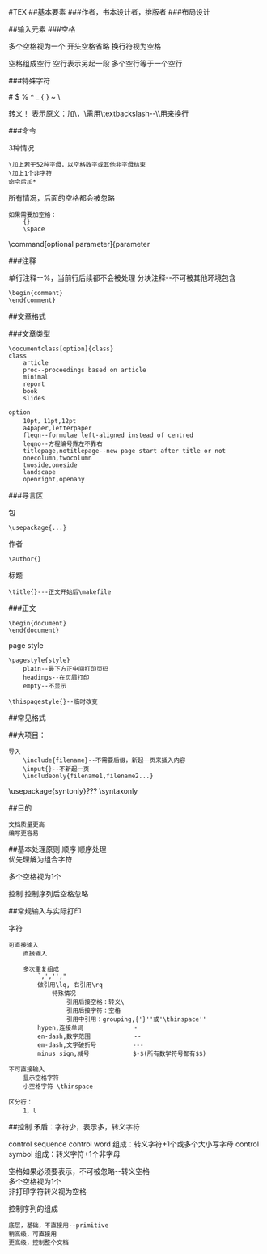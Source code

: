 #TEX
##基本要素
###作者，书本设计者，排版者
###布局设计

##输入元素
###空格

多个空格视为一个
开头空格省略
换行符视为空格

空格组成空行
空行表示另起一段
多个空行等于一个空行

###特殊字符

\# $ % ^ _ { } ~ \

转义！
表示原义：加\，\需用\textbackslash--\\\\用来换行

###命令

3种情况

    \加上若干52种字母，以空格数字或其他非字母结束
    \加上1个非字符
    命令后加*

所有情况，后面的空格都会被忽略

    如果需要加空格：
        {}
        \space

\command[optional parameter]{parameter


###注释

单行注释--%，当前行后续都不会被处理
分块注释--不可被其他环境包含

    \begin{comment}
    \end{comment}

##文章格式

###文章类型

    \documentclass[option]{class}
    class
        article
        proc--proceedings based on article
        minimal
        report
        book
        slides

    option
        10pt，11pt,12pt
        a4paper,letterpaper
        fleqn--formulae left-aligned instead of centred
        leqno--方程编号靠左不靠右
        titlepage,notitlepage--new page start after title or not
        onecolumn,twocolumn
        twoside,oneside
        landscape
        openright,openany


###导言区

包

    \usepackage{...}

作者

    \author{}

标题

    \title{}---正文开始后\makefile
###正文

    \begin{document}
    \end{document}

page style

    \pagestyle{style}
        plain--最下方正中间打印页码
        headings--在页眉打印
        empty--不显示

    \thispagestyle{}--临时改变

##常见格式


##大项目：

    导入
        \include{filename}--不需要后缀，新起一页来插入内容
        \input{}--不新起一页
        \includeonly{filename1,filename2...}

\usepackage{syntonly}???
\syntaxonly























##目的

    文档质量更高
    编写更容易


##基本处理原则
顺序
    顺序处理   
    优先理解为组合字符

多个空格视为1个

控制
    控制序列后空格忽略
    

##常规输入与实际打印

字符

    可直接输入
        直接输入

        多次重复组成
            `,','',"
            做引用\lq, 右引用\rq
                特殊情况
                    引用后接空格：转义\
                    引用后接字符：空格
                    引用中引用：grouping,{'}''或'\thinspace''
            hypen,连接单词              -   
            en-dash,数字范围            --
            em-dash,文字破折号          ---
            minus sign,减号            $-$(所有数学符号都有$$)
        
    不可直接输入
        显示空格字符
        小空格字符 \thinspace

    区分行：
        1，l

##控制
矛盾：字符少，表示多，转义字符


control sequence
    control word
        组成：转义字符+1个或多个大小写字母
    control symbol
        组成：转义字符+1个非字母

空格如果必须要表示，不可被忽略--转义空格   
多个空格视为1个   
非打印字符转义视为空格

控制序列的组成

    底层，基础，不直接用--primitive
    稍高级，可直接用
    更高级，控制整个文档